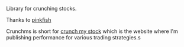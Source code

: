 Library for crunching stocks.

Thanks to [pinkfish](https://github.com/fja05680/pinkfish)

Crunchms is short for [crunch my stock](https://www.crunchmystock.com/) which is the website where I'm publishing performance for various trading strategies.s